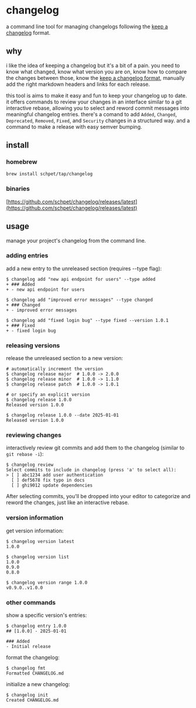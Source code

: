 # changelog

a command line tool for managing changelogs following the [keep a changelog](https://keepachangelog.com) format.

## why

i like the idea of keeping a changelog but it's a bit of a pain. you need to know what changed, know what version you are on, know how to compare the changes between those, know the [keep a changelog format][kac], manually add the right markdown headers and links for each release.

this tool is aims to make it easy and fun to keep your changelog up to date. it offers commands to review your changes in an interface similar to a git interactive rebase, allowing you to select and reword commit messages into meaningful changelog entries. there's a comand to add `Added`, `Changed`, `Deprecated`, `Removed`, `Fixed`, and `Security` changes in a structured way. and a command to make a release with easy semver bumping.

[kac]: https://keepachangelog.com/en/1.1.0/

## install

### homebrew

```
brew install schpet/tap/changelog
```

### binaries

[https://github.com/schpet/changelog/releases/latest](https://github.com/schpet/changelog/releases/latest)

## usage

manage your project's changelog from the command line.

### adding entries

add a new entry to the unreleased section (requires --type flag):

```
$ changelog add "new api endpoint for users" --type added
+ ### Added
+ - new api endpoint for users

$ changelog add "improved error messages" --type changed
+ ### Changed
+ - improved error messages

$ changelog add "fixed login bug" --type fixed --version 1.0.1
+ ### Fixed
+ - fixed login bug
```

### releasing versions

release the unreleased section to a new version:

```
# automatically increment the version
$ changelog release major  # 1.0.0 -> 2.0.0
$ changelog release minor  # 1.0.0 -> 1.1.0
$ changelog release patch  # 1.0.0 -> 1.0.1

# or specify an explicit version
$ changelog release 1.0.0
Released version 1.0.0

$ changelog release 1.0.0 --date 2025-01-01
Released version 1.0.0
```

### reviewing changes

interactively review git commits and add them to the changelog (similar to `git rebase -i`):

```
$ changelog review
Select commits to include in changelog (press 'a' to select all):
> [ ] abc1234 add user authentication
  [ ] def5678 fix typo in docs
  [ ] ghi9012 update dependencies
```

After selecting commits, you'll be dropped into your editor to categorize and reword the changes, just like an interactive rebase.

### version information

get version information:

```
$ changelog version latest
1.0.0

$ changelog version list
1.0.0
0.9.0
0.8.0

$ changelog version range 1.0.0
v0.9.0..v1.0.0
```

### other commands

show a specific version's entries:

```
$ changelog entry 1.0.0
## [1.0.0] - 2025-01-01

### Added
- Initial release
```

format the changelog:

```
$ changelog fmt
Formatted CHANGELOG.md
```

initialize a new changelog:

```
$ changelog init
Created CHANGELOG.md
```
